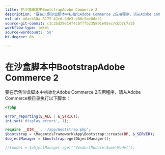 ```yaml
---
title: 在沙盒脚本中BootstrapAdobe Commerce 2
description: '要在示例沙盒脚本中初始化Adobe Commerce 2应用程序，请从Adobe Commerce根目录执行以下脚本：'
exl-id: a6acb30a-5175-42c6-8de3-e80c9ae8dac1
source-git-commit: c1c2bd29e14f4cbfffb235801e95ec7cbb7c7a55
workflow-type: tm+mt
source-wordcount: '58'
ht-degree: 0%

---
```


# 在沙盒脚本中BootstrapAdobe Commerce 2

要在示例沙盒脚本中初始化Adobe Commerce 2应用程序，请从Adobe Commerce根目录执行以下脚本：

```php
<?php

error_reporting(E_ALL | E_STRICT);
ini_set('display_errors', 1);

require __DIR__ . '/app/bootstrap.php';
$bootstrap = \Magento\Framework\App\Bootstrap::create(BP, $_SERVER);
$objectManager = $bootstrap->getObjectManager();

//$model = $objectManager->get('Vendor\Module\Some\Model');
```
